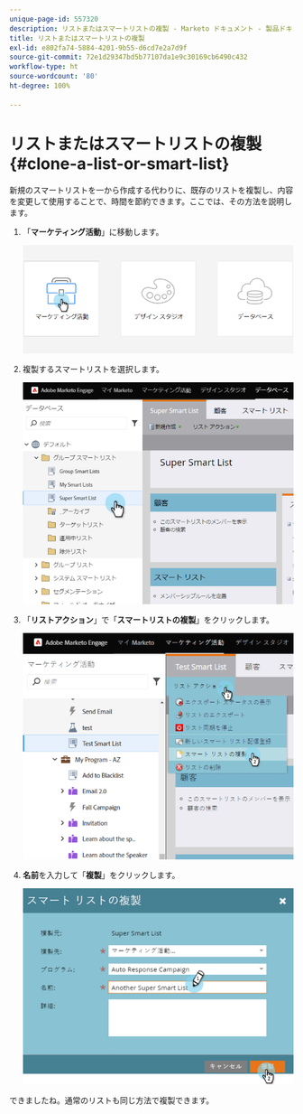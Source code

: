 ```yaml
---
unique-page-id: 557320
description: リストまたはスマートリストの複製 - Marketo ドキュメント - 製品ドキュメント
title: リストまたはスマートリストの複製
exl-id: e802fa74-5884-4201-9b55-d6cd7e2a7d9f
source-git-commit: 72e1d29347bd5b77107da1e9c30169cb6490c432
workflow-type: ht
source-wordcount: '80'
ht-degree: 100%

---
```


# リストまたはスマートリストの複製 {#clone-a-list-or-smart-list}

新規のスマートリストを一から作成する代わりに、既存のリストを複製し、内容を変更して使用することで、時間を節約できます。ここでは、その方法を説明します。

1. 「**マーケティング活動**」に移動します。

   ![](assets/login-marketing-activities.png)

1. 複製するスマートリストを選択します。

   ![](assets/smartlist-find.png)

1. 「**リストアクション**」で「**スマートリストの複製**」をクリックします。

   ![](assets/clonesmartlist-hands.png)

1. **名前**&#x200B;を入力して「**複製**」をクリックします。

   ![](assets/supersmartlist-clonewindow.png)

できましたね。通常のリストも同じ方法で複製できます。
